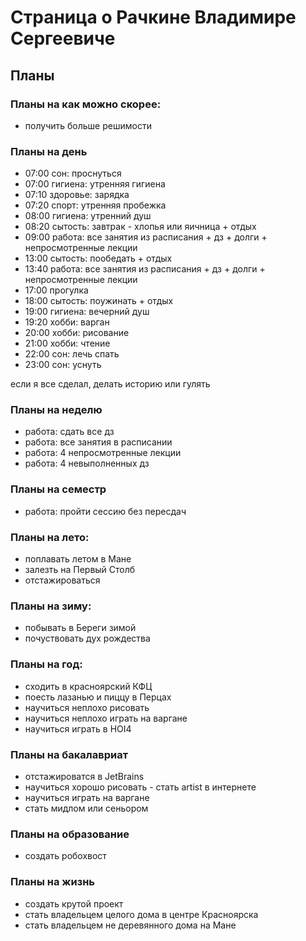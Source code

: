 # Страница о Рачкине Владимире Сергеевиче

## Планы

### Планы на как можно скорее:
- получить больше решимости

### Планы на день
- 07:00 сон: проснуться
- 07:00 гигиена: утренняя гигиена
- 07:10 здоровье: зарядка
- 07:20 спорт: утренняя пробежка
- 08:00 гигиена: утренний душ
- 08:20 сытость: завтрак - хлопья или яичница + отдых
- 09:00 работа: все занятия из расписания  + дз + долги + непросмотренные лекции
- 13:00 сытость: пообедать + отдых
- 13:40 работа: все занятия из расписания  + дз + долги + непросмотренные лекции
- 17:00 прогулка
- 18:00 сытость: поужинать + отдых
- 19:00 гигиена: вечерний душ
- 19:20 хобби: варган
- 20:00 хобби: рисование
- 21:00 хобби: чтение
- 22:00 сон: лечь спать
- 23:00 сон: уснуть

если я все сделал, делать историю или гулять

### Планы на неделю
- работа: сдать все дз
- работа: все занятия в расписании
- работа: 4 непросмотренные лекции
- работа: 4 невыполненных дз

### Планы на семестр
- работа: пройти сессию без пересдач

### Планы на лето:
- поплавать летом в Мане
- залезть на Первый Столб
- отстажироваться

### Планы на зиму:
- побывать в Береги зимой
- почуствовать дух рождества

### Планы на год:
- сходить в красноярский КФЦ
- поесть лазанью и пиццу в Перцах
- научиться неплохо рисовать
- научиться неплохо играть на варгане
- научиться играть в HOI4

### Планы на бакалавриат
- отстажироватся в JetBrains
- научиться хорошо рисовать - стать artist в интернете
- научиться играть на варгане
- стать мидлом или сеньором

### Планы на образование
- создать робохвост

### Планы на жизнь
- создать крутой проект
- стать владельцем целого дома в центре Красноярска
- стать владельцем не деревянного дома на Мане
